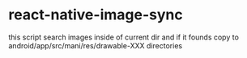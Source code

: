 # react-native-image-sync
this script search images inside of current dir and if it founds copy  to android/app/src/mani/res/drawable-XXX directories 
